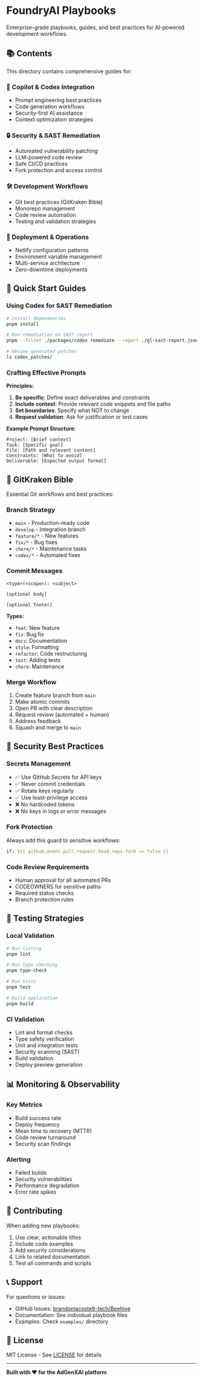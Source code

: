 # FoundryAI Playbooks

Enterprise-grade playbooks, guides, and best practices for AI-powered development workflows.

## 📚 Contents

This directory contains comprehensive guides for:

### 🤖 Copilot & Codex Integration
- Prompt engineering best practices
- Code generation workflows
- Security-first AI assistance
- Context optimization strategies

### 🔒 Security & SAST Remediation
- Automated vulnerability patching
- LLM-powered code review
- Safe CI/CD practices
- Fork protection and access control

### 🛠️ Development Workflows
- Git best practices (GitKraken Bible)
- Monorepo management
- Code review automation
- Testing and validation strategies

### 🚀 Deployment & Operations
- Netlify configuration patterns
- Environment variable management
- Multi-service architecture
- Zero-downtime deployments

## 🎯 Quick Start Guides

### Using Codex for SAST Remediation

```bash
# Install dependencies
pnpm install

# Run remediation on SAST report
pnpm --filter ./packages/codex remediate --report ./gl-sast-report.json

# Review generated patches
ls codex_patches/
```

### Crafting Effective Prompts

**Principles:**
1. **Be specific**: Define exact deliverables and constraints
2. **Include context**: Provide relevant code snippets and file paths
3. **Set boundaries**: Specify what NOT to change
4. **Request validation**: Ask for justification or test cases

**Example Prompt Structure:**
```
Project: [Brief context]
Task: [Specific goal]
File: [Path and relevant content]
Constraints: [What to avoid]
Deliverable: [Expected output format]
```

## 📖 GitKraken Bible

Essential Git workflows and best practices:

### Branch Strategy
- `main` - Production-ready code
- `develop` - Integration branch
- `feature/*` - New features
- `fix/*` - Bug fixes
- `chore/*` - Maintenance tasks
- `codex/*` - Automated fixes

### Commit Messages
```
<type>(<scope>): <subject>

[optional body]

[optional footer]
```

**Types:**
- `feat`: New feature
- `fix`: Bug fix
- `docs`: Documentation
- `style`: Formatting
- `refactor`: Code restructuring
- `test`: Adding tests
- `chore`: Maintenance

### Merge Workflow
1. Create feature branch from `main`
2. Make atomic commits
3. Open PR with clear description
4. Request review (automated + human)
5. Address feedback
6. Squash and merge to `main`

## 🔐 Security Best Practices

### Secrets Management
- ✅ Use GitHub Secrets for API keys
- ✅ Never commit credentials
- ✅ Rotate keys regularly
- ✅ Use least-privilege access
- ❌ No hardcoded tokens
- ❌ No keys in logs or error messages

### Fork Protection
Always add this guard to sensitive workflows:
```yaml
if: ${{ github.event.pull_request.head.repo.fork == false }}
```

### Code Review Requirements
- Human approval for all automated PRs
- CODEOWNERS for sensitive paths
- Required status checks
- Branch protection rules

## 🧪 Testing Strategies

### Local Validation
```bash
# Run linting
pnpm lint

# Run type checking
pnpm type-check

# Run tests
pnpm test

# Build application
pnpm build
```

### CI Validation
- Lint and format checks
- Type safety verification
- Unit and integration tests
- Security scanning (SAST)
- Build validation
- Deploy preview generation

## 📊 Monitoring & Observability

### Key Metrics
- Build success rate
- Deploy frequency
- Mean time to recovery (MTTR)
- Code review turnaround
- Security scan findings

### Alerting
- Failed builds
- Security vulnerabilities
- Performance degradation
- Error rate spikes

## 🤝 Contributing

When adding new playbooks:

1. Use clear, actionable titles
2. Include code examples
3. Add security considerations
4. Link to related documentation
5. Test all commands and scripts

## 📞 Support

For questions or issues:
- GitHub Issues: [brandonlacoste9-tech/Beehive](https://github.com/brandonlacoste9-tech/Beehive/issues)
- Documentation: See individual playbook files
- Examples: Check `examples/` directory

## 📄 License

MIT License - See [LICENSE](../../LICENSE) for details

---

**Built with ❤️ for the AdGenXAI platform**
